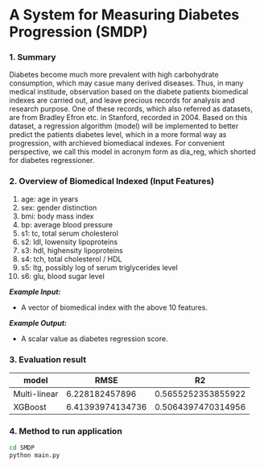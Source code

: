 # A System for Measuring Diabetes Progression (SMDP)

### 1. Summary

Diabetes become much more prevalent with high carbohydrate consumption, which may casue many derived diseases. Thus, in many medical institude, observation based on the diabete patients biomedical indexes are carried out, and leave precious records for analysis and research purpose. One of these records, which also referred as datasets, are from Bradley Efron etc. in Stanford, recorded in 2004. Based on this dataset, a regression algorithm (model) will be implemented to better predict the patients diabetes level, which in a more formal way as progression, with archieved biomediacal indexes. For convenient perspective, we call this model in acronym form as  dia_reg, which shorted for diabetes regressioner.

### 2. Overview of Biomedical Indexed (Input Features)
1. age: age in years
1. sex: gender distinction
1. bmi: body mass index
1. bp: average blood pressure
1. s1:  tc, total serum cholesterol
1. s2: ldl, lowensity lipoproteins
1. s3: hdl, highensity lipoproteins
1. s4: tch, total cholesterol / HDL
1. s5: ltg, possibly log of serum triglycerides level
1. s6: glu, blood sugar level

***Example Input:***

- A vector of biomedical index with the above 10 features.

***Example Output:***

- A scalar value as diabetes regression score.

### 3. Evaluation result

| model | RMSE | R2 |
| ------ | ------ | ------ |
| Multi-linear | 6.228182457896 | 0.5655252353855922 |
| XGBoost | 6.41393974134736 | 0.5064397470314956 |

### 4. Method to run application

```sh
cd SMDP
python main.py
```

